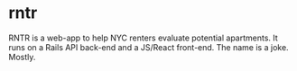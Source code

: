 # rntr

RNTR is a web-app to help NYC renters evaluate potential apartments. It runs on a Rails API back-end and a JS/React front-end.
The name is a joke. Mostly.
